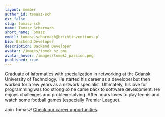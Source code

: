 ```yaml
---
layout: member
author_id: tomasz-sch
ex: false
slug: tomasz-sch
name: Tomasz Scharmach
short_name: Tomasz
email: tomasz.scharmach@brightinventions.pl
bio: Backend Developer
description: Backend Developer
avatar: /images/tomek_sz.png
avatar_hover: /images/tomek2_passion.png
published: true
---
```

Graduate of Informatics with specialization in networking at the Gdansk University of Technology. He started his career as a developer but then worked for a few years as a network specialist. Ultimately, his love for programming was too strong so he came back to software development. He enjoys challenges and problem-solving. After hours loves to play tennis and watch some football games (especially Premier League).

Join Tomasz! [Check our career opportunities](/career).

